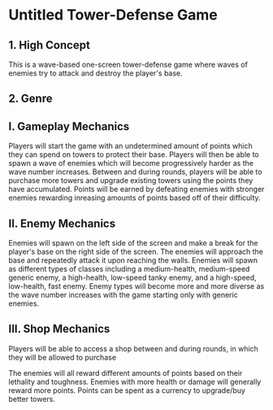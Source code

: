 # Untitled Tower-Defense Game

## 1. High Concept

This is a wave-based one-screen tower-defense game where waves of enemies try to attack and destroy the player's base.

## 2. Genre



## I. Gameplay Mechanics

Players will start the game with an undetermined amount of points which they can spend on towers to protect their base.
Players will then be able to spawn a wave of enemies which will become progressively harder as the wave number increases.
Between and during rounds, players will be able to purchase more towers and upgrade existing towers using the points they have accumulated.
Points will be earned by defeating enemies with stronger enemies rewarding inreasing amounts of points based off of their difficulty.

## II. Enemy Mechanics

Enemies will spawn on the left side of the screen and make a break for the player's base on the right side of the screen.
The enemies will approach the base and repeatedly attack it upon reaching the walls.
Enemies will spawn as different types of classes including a medium-health, medium-speed generic enemy, a high-health, low-speed tanky enemy, and a high-speed, low-health, fast enemy.
Enemy types will become more and more diverse as the wave number increases with the game starting only with generic enemies.

## III. Shop Mechanics

Players will be able to access a shop between and during rounds, in which they will be allowed to purchase 

The enemies will all reward different amounts of points based on their lethality and toughness.
Enemies with more health or damage will generally reward more points.
Points can be spent as a currency to upgrade/buy better towers.
